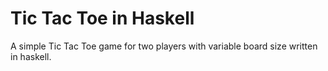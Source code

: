 # Tic Tac Toe in Haskell
A simple Tic Tac Toe game for two players with variable board size written in haskell.